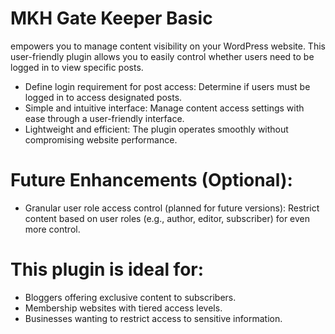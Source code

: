 # MKH Gate Keeper Basic
empowers you to manage content visibility on your WordPress website. This user-friendly plugin allows you to easily control whether users need to be logged in to view specific posts.

* Define login requirement for post access: Determine if users must be logged in to access designated posts.
* Simple and intuitive interface: Manage content access settings with ease through a user-friendly interface.
* Lightweight and efficient: The plugin operates smoothly without compromising website performance.

# Future Enhancements (Optional):
* Granular user role access control (planned for future versions): Restrict content based on user roles (e.g., author, editor, subscriber) for even more control.

# This plugin is ideal for: 
* Bloggers offering exclusive content to subscribers.
* Membership websites with tiered access levels.
* Businesses wanting to restrict access to sensitive information.